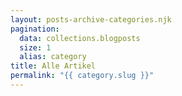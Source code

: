 ```yaml
---
layout: posts-archive-categories.njk
pagination:
  data: collections.blogposts
  size: 1
  alias: category
title: Alle Artikel
permalink: "{{ category.slug }}"
---
```

